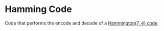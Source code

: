 # Hamming Code #

Code that performs the encode and decode of a [Hammington(7, 4) code](https://en.wikipedia.org/wiki/Hamming(7,4)). 


